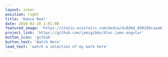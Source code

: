 ```yaml
---
layout: inner
position: right
title: 'Dance Reel'
date: 2016-02-20 1:01:00
featured_image: 'https://static.wixstatic.com/media/4c8dbd_660109caaab143a4a3462856f8df6659~mv2.jpeg/v1/fill/w_300,h_300,al_c,q_80,usm_0.66_1.00_0.01/dance%20pic%206.jpeg'
project_link: 'https://github.com/jamigibbs/bloc-jams-angular'
button_icon: 'github'
button_text: 'Watch Here'
lead_text: 'watch a selection of my work here'
---
```

